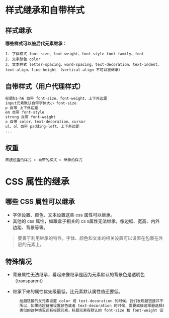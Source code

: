 # 样式继承和自带样式

## 样式继承

**哪些样式可以被后代元素继承：**

```shell
1. 字体样式 font-size、font-weight、font-style font-family、font
2. 文字颜色 color
3. 文本样式 letter-spacing、word-spacing、text-decoration、text-indent、text-align、line-height （vertical-align 不可以被继承）
```

## 自带样式（用户代理样式）

```css
标题h1~h6 自带 font-size、font-weight、上下外边距
input元素默认自带字体大小 font-size
p 自带 上下外边距
em 自带 font-style
strong 自带 font-weight
a 自带 color、text-decoration、cursor
ul、ol 自带 padding-left、上下外边距
...
```

## 权重

```js
直接设置的样式 > 自带的样式 > 继承的样式
```

# CSS 属性的继承

## 哪些 CSS 属性可以继承

- 字体设置、颜色、文本设置这些 css 属性可以继承。
- 其他的 css 属性，如跟盒子相关的 cs s属性无法继承，像边框、宽高、内外边距、背景等等。

> 要善于利用继承的特性，字体、颜色和文本的相关设置可以设置在包裹在外层的元素上。

## 特殊情况

- 背景属性无法继承，看起来像继承是因为元素默认的背景色是透明色（transparent）.

- 继承下来的属性优先级最低，比元素默认属性值还要低。

  ```html
     给超链接的父元素设置 color 或 text-decoration 的时候，我们发现超链接并不会安装父元素的设置；其实，超链接也继承了父元素的相关属性，只是同时超链接有默认的 color 和 text-decoration 设置，继承的属性优先级要低于默认的属性值，所以仍然按照默认的样式显示。
     所以，如果给超链接设置颜色或者 text-decoration 的时候，需要直接选择器选择到 a 元素来设置，不能依靠继承。
     类似的这种情况还有标题元素，标题元素有默认的 font-size 和 font-weight 设置继承的属性是不如默认的属性
  ```
